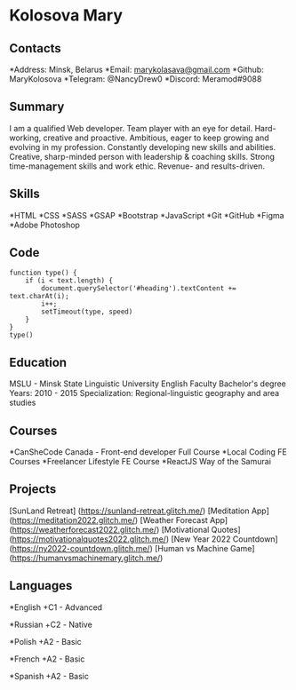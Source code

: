 # Kolosova Mary
## Contacts 
*Address: Minsk, Belarus
*Email: marykolasava@gmail.com
*Github: MaryKolosova
*Telegram: @NancyDrew0
*Discord: Meramod#9088

## Summary 
I am a qualified Web developer. Team player with an eye for detail. Hard-working, creative and proactive. Ambitious, eager to keep growing and evolving in my profession. Constantly developing new skills and abilities. Creative, sharp-minded person with leadership & coaching skills. Strong time-management skills and work ethic. Revenue- and results-driven.

## Skills
*HTML
*CSS
*SASS
*GSAP
*Bootstrap
*JavaScript
*Git
*GitHub
*Figma
*Adobe Photoshop

## Code
```
function type() {
	if (i < text.length) {
		document.querySelector('#heading').textContent += text.charAt(i);
		i++;
		setTimeout(type, speed)
	}
}
type()
```

## Education
MSLU - Minsk State Linguistic University
English Faculty
Bachelor's degree
Years: 2010 - 2015
Specialization: Regional-linguistic geography and area studies

## Courses
*CanSheCode Canada - Front-end developer Full Course
*Local Coding FE Courses 
*Freelancer Lifestyle FE Course
*ReactJS Way of the Samurai 

## Projects
[SunLand Retreat] (https://sunland-retreat.glitch.me/)
[Meditation App] (https://meditation2022.glitch.me/)
[Weather Forecast App] (https://weatherforecast2022.glitch.me/)
[Motivational Quotes] (https://motivationalquotes2022.glitch.me/)
[New Year 2022 Countdown] (https://ny2022-countdown.glitch.me/)
[Human vs Machine Game] (https://humanvsmachinemary.glitch.me/)

## Languages
*English 
+C1 - Advanced

*Russian
+С2 - Native

*Polish 
+A2 - Basic 

*French 
+A2 - Basic 

*Spanish 
+A2 - Basic 
